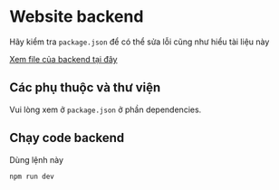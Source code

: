 # Website backend

Hãy kiểm tra `package.json` để có thể sửa lỗi cũng như hiểu tài liệu này

[Xem file của backend tại đây](package.json)

## Các phụ thuộc và thư viện

Vui lòng xem ở `package.json` ở phần dependencies.

## Chạy code backend

Dùng lệnh này

```sh
npm run dev
```

